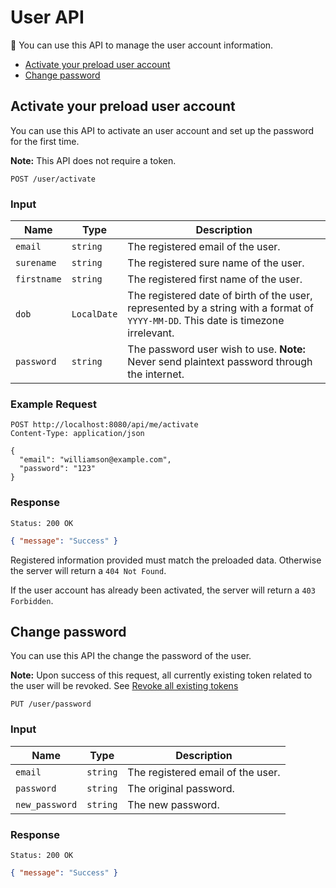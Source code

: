 # User API

You can use this API to manage the user account information.

<!-- @import "[TOC]" {cmd="toc" depthFrom=2 depthTo=2 orderedList=false} -->
<!-- code_chunk_output -->

* [Activate your preload user account](#activate-your-preload-user-account)
* [Change password](#change-password)

<!-- /code_chunk_output -->

## Activate your preload user account

You can use this API to activate an user account and set up the password for the first time.

**Note:** This API does not require a token.

    POST /user/activate

### Input

Name  | Type  | Description
----- | ----- | -----------
`email`  | `string`    | The registered email of the user.
`surename` | `string`   | The registered sure name of the user.
`firstname` | `string`  | The registered first name of the user.
`dob`   | `LocalDate`  | The registered date of birth of the user, represented by a string with a format of `YYYY-MM-DD`. This date is timezone irrelevant.
`password` |	`string`    | The password user wish to use. **Note:** Never send plaintext password through the internet.

### Example Request

```http
POST http://localhost:8080/api/me/activate
Content-Type: application/json

{
  "email": "williamson@example.com",
  "password": "123"
}
```

### Response

    Status: 200 OK

```json
{ "message": "Success" }
```

Registered information provided must match the preloaded data.
Otherwise the server will return a `404 Not Found`.

If the user account has already been activated, the server will return a `403 Forbidden`.

## Change password

You can use this API the change the password of the user.

**Note:** Upon success of this request, all currently existing token related to the user will be revoked. See [Revoke all existing tokens](AuthenticationAPI.md#revoke-all-existing-tokens)

    PUT /user/password

### Input

Name  | Type  | Description
----- | ----- | -----------
`email`  | `string`    | The registered email of the user.
`password` |	`string`    | The original password.
`new_password` | `string`   | The new password.

### Response

    Status: 200 OK

```json
{ "message": "Success" }
```

